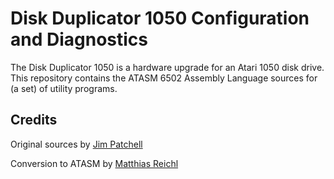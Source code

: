 Disk Duplicator 1050 Configuration and Diagnostics
==================================================

The Disk Duplicator 1050 is a hardware upgrade for an Atari 1050 disk drive. This repository contains the ATASM 6502 Assembly Language sources for (a set) of utility programs.



Credits
-------
Original sources by [Jim Patchell](http://www.oldcrows.net/~patchell/atari/duplicator.html)

Conversion to ATASM by [Matthias Reichl](https://https://www.horus.com/~hias/atari/)

